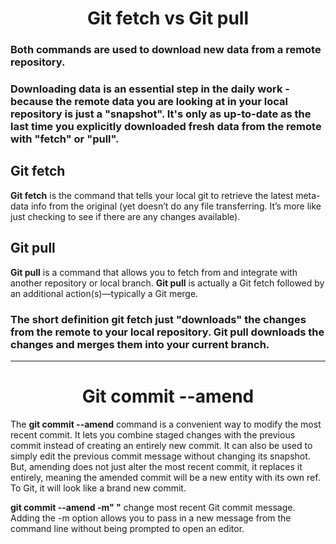 <h1 align="center">Git fetch vs Git pull</h1>

### Both commands are used to download new data from a remote repository.

### Downloading data is an essential step in the daily work - because the remote data you are looking at in your local repository is just a "snapshot". It's only as up-to-date as the last time you explicitly downloaded fresh data from the remote with "fetch" or "pull".

## Git fetch

**Git fetch** is the command that tells your local git to retrieve the latest meta-data info from the original (yet doesn’t do any file transferring. It’s more like just checking to see if there are any changes available).


## Git pull

**Git pull** is a command that allows you to fetch from and integrate with another repository or local branch.
**Git pull** is actually a Git fetch followed by an additional action(s)—typically a Git merge.



### The short definition **git fetch** just "downloads" the changes from the remote to your local repository. **Git pull** downloads the changes and merges them into your current branch.

---

<h1 align="center">Git commit --amend</h1>

The **git commit --amend** command is a convenient way to modify the most recent commit. It lets you combine staged changes with the previous commit instead of creating an entirely new commit. It can also be used to simply edit the previous commit message without changing its snapshot. But, amending does not just alter the most recent commit, it replaces it entirely, meaning the amended commit will be a new entity with its own ref. To Git, it will look like a brand new commit.

**git commit --amend -m" "** change most recent Git commit message. Adding the -m option allows you to pass in a new message from the command line without being prompted to open an editor.
